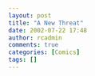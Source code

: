 ```yaml
---
layout: post
title: "A New Threat"
date: 2002-07-22 17:48
author: rcadmin
comments: true
categories: [Comics]
tags: []
---
```

<!--more--><img src="/http://dl.bitsmack.com/comics/20020722.gif" alt="" />
